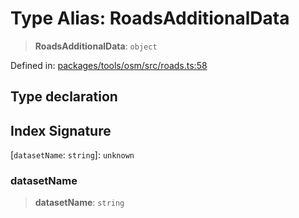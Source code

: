 # Type Alias: RoadsAdditionalData

> **RoadsAdditionalData**: `object`

Defined in: [packages/tools/osm/src/roads.ts:58](https://github.com/GeoDaCenter/openassistant/blob/dc72d81a35cf8e46295657303846fbb4ad891993/packages/tools/osm/src/roads.ts#L58)

## Type declaration

## Index Signature

\[`datasetName`: `string`\]: `unknown`

### datasetName

> **datasetName**: `string`
